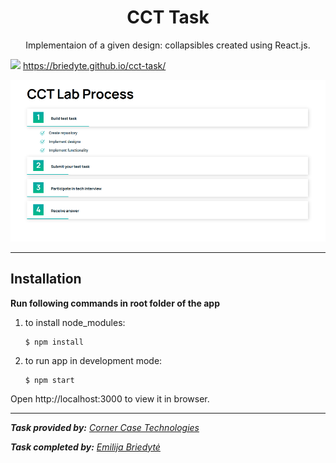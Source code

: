<h1 align="center"> CCT Task</h1>

<p align="center">Implementaion of a given design: collapsibles created using React.js.</p>

[<img src="https://img.shields.io/badge/demo-available-success">](https://briedyte.github.io/cct-task/) https://briedyte.github.io/cct-task/

[<img src="app-illustration.png">](https://briedyte.github.io/cct-task/)

---

## Installation

**Run following commands in root folder of the app**

1. to install node_modules:
   ```al
   $ npm install
   ```
2. to run app in development mode:
   ```al
   $ npm start
   ```

Open http://localhost:3000 to view it in browser.

---

_**Task provided by:** [Corner Case Technologies](https://www.cornercasetech.com/)_

_**Task completed by:** [Emilija Briedytė](https://github.com/Briedyte)_
